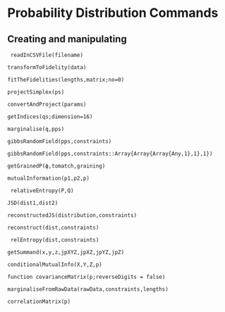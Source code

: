 # Probability Distribution Commands


## Creating and manipulating

```@docs
 readInCSVFile(filename)
```




```@docs
transformToFidelity(data)
```

```@docs
fitTheFidelities(lengths,matrix;no=0)
```

```@docs
projectSimplex(ps)
```


```@docs
convertAndProject(params)
```

```@docs
getIndices(qs;dimension=16)
```



```@docs
marginalise(q,pps)
```

```@docs
gibbsRandomField(pps,constraints)
```

```@docs
gibbsRandomField(pps,constraints::Array{Array{Array{Any,1},1},1})
```


```@docs
getGrainedP(ϕ,tomatch,graining)
```



```@docs
mutualInformation(p1,p2,p)
```


```@docs
 relativeEntropy(P,Q)
```


```@docs
JSD(dist1,dist2)
```


```@docs
reconstructedJS(distribution,constraints)
```


```@docs
reconstruct(dist,constraints)
```

```@docs
 relEntropy(dist,constraints)
```

```@docs
getSummand(x,y,z,jpXYZ,jpXZ,jpYZ,jpZ)
```

```@docs
conditionalMutualInfo(X,Y,Z,p)
```

```@docs
function covarianceMatrix(p;reverseDigits = false)
```

```@docs
marginaliseFromRawData(rawData,constraints,lengths)
```

```@docs
correlationMatrix(p)
```


